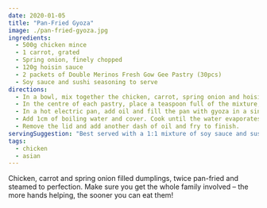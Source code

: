```yaml
---
date: 2020-01-05
title: "Pan-Fried Gyoza"
image: ./pan-fried-gyoza.jpg
ingredients:
  - 500g chicken mince
  - 1 carrot, grated
  - Spring onion, finely chopped
  - 120g hoisin sauce
  - 2 packets of Double Merinos Fresh Gow Gee Pastry (30pcs)
  - Soy sauce and sushi seasoning to serve
directions:
  - In a bowl, mix together the chicken, carrot, spring onion and hoisin sauce.
  - In the centre of each pastry, place a teaspoon full of the mixture, line the edge with water, then fold in half and pleat the edges.
  - In a hot electric pan, add oil and fill the pan with gyoza in a single layer. Pan fry until the bottoms are golden.
  - Add 1cm of boiling water and cover. Cook until the water evaporates. Add another 1cm of water and repeat.
  - Remove the lid and add another dash of oil and fry to finish.
servingSuggestion: "Best served with a 1:1 mixture of soy sauce and sushi seasoning."
tags:
  - chicken
  - asian
---
```


Chicken, carrot and spring onion filled dumplings, twice pan-fried and steamed to perfection. Make sure you get the whole family involved – the more hands helping, the sooner you can eat them!
